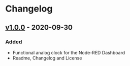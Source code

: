 # Changelog

## [v1.0.0] - 2020-09-30

### Added
- Functional analog clock for the Node-RED Dashboard
- Readme, Changelog and License

[v1.0.0]: https://github.com/patrickknabe/node-red-contrib-ui-clock/releases/tag/v1.0.0